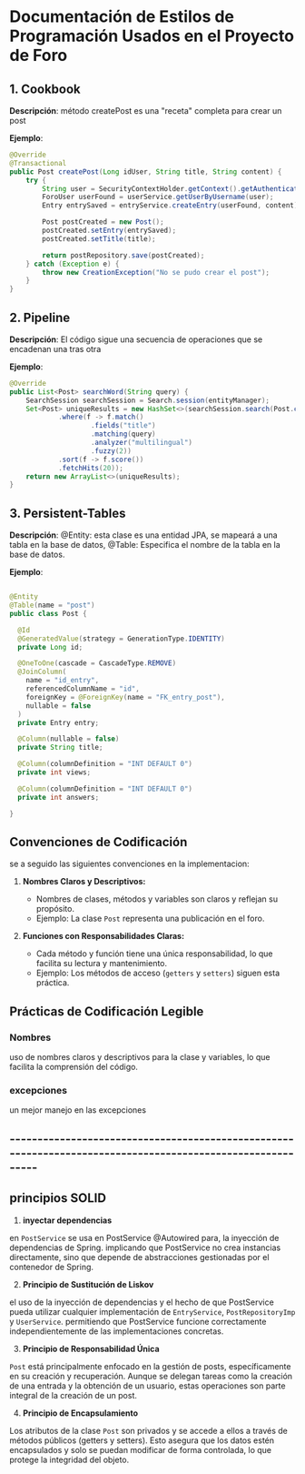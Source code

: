# Documentación de Estilos de Programación Usados en el Proyecto de Foro

## 1. Cookbook
**Descripción**: método createPost es una "receta" completa para crear un post

**Ejemplo**:

```java
@Override
@Transactional
public Post createPost(Long idUser, String title, String content) {
    try {
        String user = SecurityContextHolder.getContext().getAuthentication().getPrincipal().toString();
        ForoUser userFound = userService.getUserByUsername(user);
        Entry entrySaved = entryService.createEntry(userFound, content);

        Post postCreated = new Post();
        postCreated.setEntry(entrySaved);
        postCreated.setTitle(title);

        return postRepository.save(postCreated);
    } catch (Exception e) {
        throw new CreationException("No se pudo crear el post");
    }
}
```

## 2. Pipeline
**Descripción**: El código sigue una secuencia de operaciones que se encadenan una tras otra


**Ejemplo**:

```java
@Override
public List<Post> searchWord(String query) {
    SearchSession searchSession = Search.session(entityManager);
    Set<Post> uniqueResults = new HashSet<>(searchSession.search(Post.class)
            .where(f -> f.match()
                    .fields("title")
                    .matching(query)
                    .analyzer("multilingual")
                    .fuzzy(2))
            .sort(f -> f.score())
            .fetchHits(20));
    return new ArrayList<>(uniqueResults);
}


```
## 3. Persistent-Tables
**Descripción**: @Entity: esta clase es una entidad JPA, se mapeará a una tabla en la base de datos, @Table: Especifica el nombre de la tabla en la base de datos.

**Ejemplo**:

```java

@Entity
@Table(name = "post")
public class Post {

  @Id
  @GeneratedValue(strategy = GenerationType.IDENTITY)
  private Long id;

  @OneToOne(cascade = CascadeType.REMOVE)
  @JoinColumn(
    name = "id_entry",
    referencedColumnName = "id",
    foreignKey = @ForeignKey(name = "FK_entry_post"),
    nullable = false
  )
  private Entry entry;

  @Column(nullable = false)
  private String title;

  @Column(columnDefinition = "INT DEFAULT 0")
  private int views;

  @Column(columnDefinition = "INT DEFAULT 0")
  private int answers;

}

```



## Convenciones de Codificación

se a seguido las siguientes convenciones en la implementacion:

1. **Nombres Claros y Descriptivos:**
    - Nombres de clases, métodos y variables son claros y reflejan su propósito.
    - Ejemplo: La clase `Post` representa una publicación en el foro.

2. **Funciones con Responsabilidades Claras:**
    - Cada método y función tiene una única responsabilidad, lo que facilita su lectura y mantenimiento.
    - Ejemplo: Los métodos de acceso (`getters` y `setters`) siguen esta práctica.

## Prácticas de Codificación Legible

### Nombres

uso de nombres claros y descriptivos para la clase y variables, lo que facilita la comprensión del código.

### excepciones

un mejor manejo en las excepciones

## -----------------------------------------------------------------------------------------------------------

## principios SOLID

1. **inyectar dependencias**

en `PostService` se usa en PostService  @Autowired para, la inyección de dependencias de Spring. 
implicando que PostService no crea instancias directamente, sino que depende de abstracciones gestionadas por el contenedor de Spring. 

2. **Principio de Sustitución de Liskov**

el uso de la inyección de dependencias y el hecho de que PostService pueda utilizar cualquier implementación de `EntryService`, `PostRepositoryImp` y `UserService`. permitiendo que PostService funcione correctamente independientemente de las implementaciones concretas.

3. **Principio de Responsabilidad Única**

`Post` está principalmente enfocado en la gestión de posts, específicamente en su creación y recuperación. Aunque se delegan tareas como la creación de una entrada y la obtención de un usuario, estas operaciones son parte integral de la creación de un post.

4. **Principio de Encapsulamiento**

Los atributos de la clase `Post` son privados y se accede a ellos a través de métodos públicos (getters y setters). Esto asegura que los datos estén encapsulados y solo se puedan modificar de forma controlada, lo que protege la integridad del objeto.

